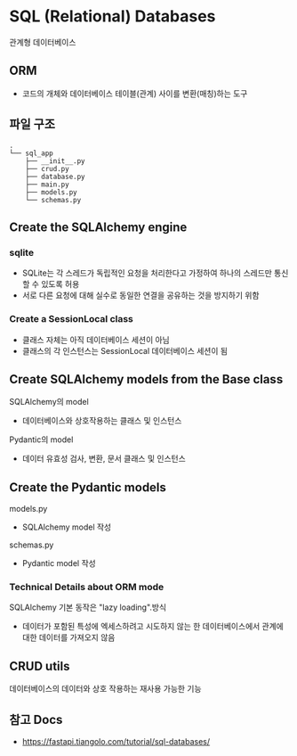 # SQL (Relational) Databases

관계형 데이터베이스


## ORM

- 코드의 개체와 데이터베이스 테이블(관계) 사이를 변환(매칭)하는 도구


## 파일 구조

```
.
└── sql_app
    ├── __init__.py
    ├── crud.py
    ├── database.py
    ├── main.py
    ├── models.py
    └── schemas.py
```

## Create the SQLAlchemy engine

### sqlite

- SQLite는 각 스레드가 독립적인 요청을 처리한다고 가정하여 하나의 스레드만 통신할 수 있도록 허용
- 서로 다른 요청에 대해 실수로 동일한 연결을 공유하는 것을 방지하기 위함

### Create a SessionLocal class

- 클래스 자체는 아직 데이터베이스 세션이 아님
- 클래스의 각 인스턴스는 SessionLocal 데이터베이스 세션이 됨


## Create SQLAlchemy models from the Base class

SQLAlchemy의 model
- 데이터베이스와 상호작용하는 클래스 및 인스턴스

Pydantic의 model
- 데이터 유효성 검사, 변환, 문서 클래스 및 인스턴스


## Create the Pydantic models

models.py
- SQLAlchemy model 작성

schemas.py
- Pydantic model 작성

### Technical Details about ORM mode

SQLAlchemy 기본 동작은 "lazy loading".방식
- 데이터가 포함된 특성에 엑세스하려고 시도하지 않는 한 데이터베이스에서 관계에 대한 데이터를 가져오지 않음


## CRUD utils

데이터베이스의 데이터와 상호 작용하는 재사용 가능한 기능


## 참고 Docs

- https://fastapi.tiangolo.com/tutorial/sql-databases/
